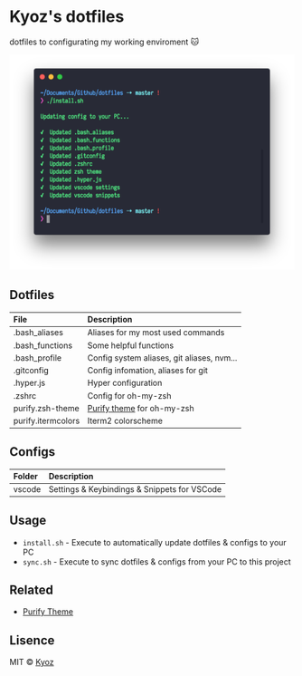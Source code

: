 # Kyoz's dotfiles
dotfiles to configurating my working enviroment :cat:

<p align="center">
  <img src="banner.png" width="700">
</p>

## Dotfiles

| File                 | Description                                                               |
|:---------------------|:--------------------------------------------------------------------------|
| .bash_aliases        | Aliases for my most used commands                                         |
| .bash_functions      | Some helpful functions                                                    |
| .bash_profile        | Config system aliases, git aliases, nvm...                                |
| .gitconfig           | Config infomation, aliases for git                                        |
| .hyper.js            | Hyper configuration                                                       |
| .zshrc               | Config for oh-my-zsh                                                      |
| purify.zsh-theme     | [Purify theme](https://github.com/banminkyoz/purify) for oh-my-zsh        |
| purify.itermcolors   | Iterm2 colorscheme                                                        |

## Configs

| Folder          | Description                                                               |
|:--------------- |:--------------------------------------------------------------------------|
| vscode          | Settings & Keybindings & Snippets for VSCode                                         |

## Usage

* `install.sh` - Execute to automatically update dotfiles & configs to your PC
* `sync.sh` - Execute to sync dotfiles & configs from your PC to this project

## Related

* [Purify Theme](https://github.com/banminkyoz/purify)

## Lisence

MIT © [Kyoz](mailto:banminkyoz@gmail.com)